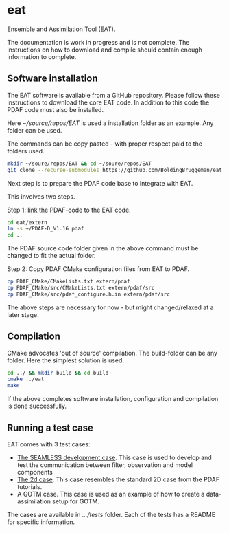 # eat
Ensemble and Assimilation Tool (EAT). 



The documentation is work in progress and is not complete. The instructions on how to download and compile should contain enough information to complete.



## Software installation

The EAT software is available from a GitHub repository. Please follow these instructions to download the core EAT code. In addition to this code the PDAF code must also be installed.

Here *~/source/repos/EAT* is used a installation folder as an example. Any folder can be used.

The commands can be copy pasted - with proper respect paid to the folders used.

```bash
mkdir ~/soure/repos/EAT && cd ~/soure/repos/EAT
git clone --recurse-submodules https://github.com/BoldingBruggeman/eat
```

Next step is to prepare the PDAF code base to integrate with EAT.

This involves two steps.

Step 1: link the PDAF-code to the EAT code.

```bash
cd eat/extern
ln -s ~/PDAF-D_V1.16 pdaf
cd ..
```

The PDAF source code folder given in the above command must be changed to fit the actual folder.

Step 2: Copy PDAF CMake configuration files from EAT to PDAF.

```bash
cp PDAF_CMake/CMakeLists.txt extern/pdaf
cp PDAF_CMake/src/CMakeLists.txt extern/pdaf/src
cp PDAF_CMake/src/pdaf_configure.h.in extern/pdaf/src
```

The above steps are necessary for now - but might changed/relaxed at a later stage.

## Compilation

CMake advocates 'out of source' compilation. The build-folder can be any folder. Here the simplest solution is used.

```bash
cd ../ && mkdir build && cd build
cmake ../eat
make
```

If the above completes software installation, configuration and compilation is done successfully.

## Running a test case

EAT comes with 3 test cases:

- [The SEAMLESS development case](tests/seamless). This case is used to develop and test the communication between  filter, observation and model components
- [The 2d case](tests/2d). This case resembles the standard 2D case from the PDAF tutorials.
- A GOTM case. This case is used as an example of how to create a data-assimilation setup for GOTM.

The cases are available in *.../tests* folder. Each of the tests has a README for specific information.
